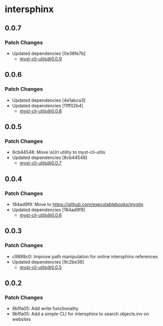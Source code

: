 # intersphinx

## 0.0.7

### Patch Changes

- Updated dependencies [0e38fe7b]
  - myst-cli-utils@0.0.9

## 0.0.6

### Patch Changes

- Updated dependencies [4e1abca3]
- Updated dependencies [11ff02b4]
  - myst-cli-utils@0.0.8

## 0.0.5

### Patch Changes

- 8cb44548: Move isUrl utility to myst-cli-utils
- Updated dependencies [8cb44548]
  - myst-cli-utils@0.0.7

## 0.0.4

### Patch Changes

- 184ad9f9: Move to https://github.com/executablebooks/mystjs
- Updated dependencies [184ad9f9]
  - myst-cli-utils@0.0.6

## 0.0.3

### Patch Changes

- c9889c0: Improve path manipulation for online intersphinx references
- Updated dependencies [9c2be36]
  - myst-cli-utils@0.0.5

## 0.0.2

### Patch Changes

- 9b1fa05: Add write functionality
- 9b1fa05: Add a simple CLI for intersphinx to search objects.inv on websites
